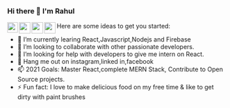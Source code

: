 ### Hi there 👋 I'm Rahul

<a href="https://www.linkedin.com/in/rahul-c-35bb6b188/">
  <img align="left" width="24px" src="https://cdn.jsdelivr.net/npm/simple-icons@v3/icons/linkedin.svg"  />
</a>
<a href="https://twitter.com/kunalstwt">
  <img align="left" width="26px" src="https://cdn.jsdelivr.net/npm/simple-icons@v3/icons/twitter.svg" />
</a>
<a href="rahulcs072000@gmail.com">
  <img align="left" width="26px" src="https://cdn.jsdelivr.net/npm/simple-icons@v3/icons/gmail.svg" />
</a>
<a href="http://dev.to/kunal">
  <img align="left" width="26px" src="https://cdn.jsdelivr.net/npm/simple-icons@v3/icons/medium.svg" />
</a>



Here are some ideas to get you started:

- 🔭 I’m currently learing React,Javascript,Nodejs and Firebase
- 👯 I’m looking to collaborate with other passionate developers.
- 🤔 I’m looking for help with developers to give me intern on React.
- 💬 Hang me out on instagram,linked in,facebook
- 📫 2021 Goals: Master React,complete MERN Stack, Contribute to Open Source projects.
- ⚡ Fun fact: I love to make delicious food on my free time & like to get dirty with paint brushes

